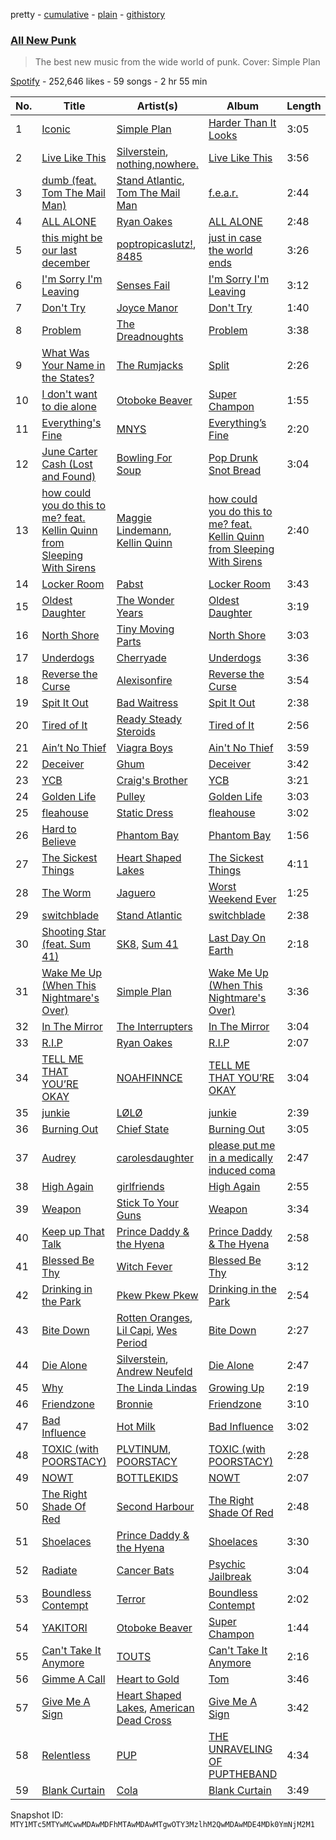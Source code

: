 pretty - [cumulative](/playlists/cumulative/37i9dQZF1DX0KpeLFwA3tO.md) - [plain](/playlists/plain/37i9dQZF1DX0KpeLFwA3tO) - [githistory](https://github.githistory.xyz/mackorone/spotify-playlist-archive/blob/main/playlists/plain/37i9dQZF1DX0KpeLFwA3tO)

### [All New Punk](https://open.spotify.com/playlist/37i9dQZF1DX0KpeLFwA3tO)

> The best new music from the wide world of punk\. Cover: Simple Plan

[Spotify](https://open.spotify.com/user/spotify) - 252,646 likes - 59 songs - 2 hr 55 min

| No. | Title | Artist(s) | Album | Length |
|---|---|---|---|---|
| 1 | [Iconic](https://open.spotify.com/track/7oTImlbBuKpTLi8hokqYR1) | [Simple Plan](https://open.spotify.com/artist/2p4FqHnazRucYQHyDCdBrJ) | [Harder Than It Looks](https://open.spotify.com/album/0NgcYDpxXtgTADvZdVTLtP) | 3:05 |
| 2 | [Live Like This](https://open.spotify.com/track/5CkNMoWHtL0OxNqZSilmYU) | [Silverstein](https://open.spotify.com/artist/1Tsag5J854qxeOo2apszug), [nothing,nowhere.](https://open.spotify.com/artist/7FngGIEGgN3Iwauw1MvO4P) | [Live Like This](https://open.spotify.com/album/7w6qO7IK9y49S15hmxDiFq) | 3:56 |
| 3 | [dumb \(feat\. Tom The Mail Man\)](https://open.spotify.com/track/1q5ooychN0b2PkpHQ2aQsq) | [Stand Atlantic](https://open.spotify.com/artist/1W2Fv4YUnjC8hx2qQd6fGh), [Tom The Mail Man](https://open.spotify.com/artist/1ueFyDvrq8tCjAd6x8AVxD) | [f.e.a.r.](https://open.spotify.com/album/0Owl0jFW9adxA4WJVEWQZA) | 2:44 |
| 4 | [ALL ALONE](https://open.spotify.com/track/1Yc4MMQczqQLrnh4IgI1Am) | [Ryan Oakes](https://open.spotify.com/artist/4l43uAIHyF5VzgonMKVkg7) | [ALL ALONE](https://open.spotify.com/album/1xG0E0EfVuY6TSceHEPoEc) | 2:48 |
| 5 | [this might be our last december](https://open.spotify.com/track/0vKSOTSPy2SgcChNoBR77c) | [poptropicaslutz!](https://open.spotify.com/artist/08DN8ZbOSeuTELiQjc4Jl8), [8485](https://open.spotify.com/artist/3LwiPwIJNshV4ItekGcIMo) | [just in case the world ends](https://open.spotify.com/album/3X1H1Xq8rAcMQUE27sSSzi) | 3:26 |
| 6 | [I'm Sorry I'm Leaving](https://open.spotify.com/track/373GdfW6KshUwMjxk4JtKp) | [Senses Fail](https://open.spotify.com/artist/591yCCsZCLXvaJ0Rg38vLZ) | [I'm Sorry I'm Leaving](https://open.spotify.com/album/7K1AZt6c0aXqLiS7S4qCYi) | 3:12 |
| 7 | [Don't Try](https://open.spotify.com/track/3Oo0nqAD7dOIPExI8FZnyJ) | [Joyce Manor](https://open.spotify.com/artist/7qbvNcfTfckhCNM8NiR8nN) | [Don't Try](https://open.spotify.com/album/1BatTwoG80XJPrGk670SZX) | 1:40 |
| 8 | [Problem](https://open.spotify.com/track/716pjH098nk21lc5Ft2Teu) | [The Dreadnoughts](https://open.spotify.com/artist/0tfnDOJ5a2ib3mHAI4qGyD) | [Problem](https://open.spotify.com/album/4esavHkjIDHitYtX44wJaR) | 3:38 |
| 9 | [What Was Your Name in the States?](https://open.spotify.com/track/3Lt3xRXilErevDcAJBVAQw) | [The Rumjacks](https://open.spotify.com/artist/0w2KUuMj7dvP8dV4tzoltd) | [Split](https://open.spotify.com/album/5FloIP7RrOX1UxjwYHF0eo) | 2:26 |
| 10 | [I don't want to die alone](https://open.spotify.com/track/0lzAKbMrjLuTCivfmQTOL6) | [Otoboke Beaver](https://open.spotify.com/artist/0HutkALC7kq2L8b9bnZUkq) | [Super Champon](https://open.spotify.com/album/23oUTiqIPyiA42tXNsIzis) | 1:55 |
| 11 | [Everything's Fine](https://open.spotify.com/track/19t7v6yQTVwihaANQEfvjL) | [MNYS](https://open.spotify.com/artist/4ymdwRD5Aq27CugmxZFJv0) | [Everything’s Fine](https://open.spotify.com/album/4IGbj17ku3IUuTj7sxZMsa) | 2:20 |
| 12 | [June Carter Cash \(Lost and Found\)](https://open.spotify.com/track/4c48jmCU5a2qg2hXelAZRt) | [Bowling For Soup](https://open.spotify.com/artist/5ND0mGcL9SKSjWIjPd0xIb) | [Pop Drunk Snot Bread](https://open.spotify.com/album/5mJh9svijKizHhXkf9167B) | 3:04 |
| 13 | [how could you do this to me? feat\. Kellin Quinn from Sleeping With Sirens](https://open.spotify.com/track/6jhBI8HZ1qxetz13hjL1PE) | [Maggie Lindemann](https://open.spotify.com/artist/0uGk2czvcpWQA383Im6ajf), [Kellin Quinn](https://open.spotify.com/artist/3M9XAM57a4qFz3v6Lq27t2) | [how could you do this to me? feat\. Kellin Quinn from Sleeping With Sirens](https://open.spotify.com/album/5d9zUPulqyPiHYS48HbkX0) | 2:40 |
| 14 | [Locker Room](https://open.spotify.com/track/3jjTNicCrPJFe0FyLWmSAR) | [Pabst](https://open.spotify.com/artist/72fLLt8HNxQ2VwCbYFxQCD) | [Locker Room](https://open.spotify.com/album/2MlvBenVNmFKfLvprpn194) | 3:43 |
| 15 | [Oldest Daughter](https://open.spotify.com/track/2xnpoelpkXaxbtS5lHEHIi) | [The Wonder Years](https://open.spotify.com/artist/0nq64XZMWV1s7XHXIkdH7K) | [Oldest Daughter](https://open.spotify.com/album/0fSbo7YSSjigl9A125Uxhv) | 3:19 |
| 16 | [North Shore](https://open.spotify.com/track/3eVzL0so3fTvIR6dzxDdbz) | [Tiny Moving Parts](https://open.spotify.com/artist/5rJVTTK0ucAxQhkUc0nXbH) | [North Shore](https://open.spotify.com/album/3CJCL88s7EzobXlgzdlRc6) | 3:03 |
| 17 | [Underdogs](https://open.spotify.com/track/4MALiTKHAOFmOqXe16bt8K) | [Cherryade](https://open.spotify.com/artist/2Z4zth26FtZ4lK2Yu9nBgV) | [Underdogs](https://open.spotify.com/album/10UUUzUXqMPXyoKeVPrALd) | 3:36 |
| 18 | [Reverse the Curse](https://open.spotify.com/track/0618dwZ3KXzP71tuGsVhq0) | [Alexisonfire](https://open.spotify.com/artist/53RsXctnNmj9oKXvcbvzI2) | [Reverse the Curse](https://open.spotify.com/album/5IlyN5Kvcomt1cR5Kv43Oo) | 3:54 |
| 19 | [Spit It Out](https://open.spotify.com/track/5o8DTXHIC8OZBBBtHpoQvt) | [Bad Waitress](https://open.spotify.com/artist/5h5YgUkm7vI0bdbQTyBGmb) | [Spit It Out](https://open.spotify.com/album/3yPSJCm8WoRdsN0A0jtaKq) | 2:38 |
| 20 | [Tired of It](https://open.spotify.com/track/4sqU8kdK1I3laDSdox6r27) | [Ready Steady Steroids](https://open.spotify.com/artist/1ObNbwiR2rX4PUY2BUF9xN) | [Tired of It](https://open.spotify.com/album/225q13tQYhhIiL6xjedyZr) | 2:56 |
| 21 | [Ain’t No Thief](https://open.spotify.com/track/1jlXsrAy6N0xBTUbFkM1i0) | [Viagra Boys](https://open.spotify.com/artist/2nAKP6etu8wXNnezKXgqgg) | [Ain't No Thief](https://open.spotify.com/album/4KsCgFmrZ6ucZNEWERjJ6w) | 3:59 |
| 22 | [Deceiver](https://open.spotify.com/track/2Jl2j5MQ1xiim6uqtFJiib) | [Ghum](https://open.spotify.com/artist/41yzFXg6iuyDfw0PYviMHs) | [Deceiver](https://open.spotify.com/album/3BggejLVlfeTno0cG1FZ2K) | 3:42 |
| 23 | [YCB](https://open.spotify.com/track/0yeFqGK1gXPua1H4kaLak1) | [Craig's Brother](https://open.spotify.com/artist/7vQBiuIC5Ac3zwezkl6Y8S) | [YCB](https://open.spotify.com/album/7ek7Sy89qkPq8lEG3yFQqV) | 3:21 |
| 24 | [Golden Life](https://open.spotify.com/track/0CLQiKl6QIz1dFz5pPllAw) | [Pulley](https://open.spotify.com/artist/1D20Qqq2BnfaShwNDb00KU) | [Golden Life](https://open.spotify.com/album/1y5TRK9zZ6erKqC1saSyf9) | 3:03 |
| 25 | [fleahouse](https://open.spotify.com/track/5stza5CaQ0wUfeyghiG0Hu) | [Static Dress](https://open.spotify.com/artist/1Lqdsv7Ff4GNq9PM3Yd0vi) | [fleahouse](https://open.spotify.com/album/0Ehs8YM7jw7rvNzpv8fwpE) | 3:02 |
| 26 | [Hard to Believe](https://open.spotify.com/track/2dwaheGyTlQlQqWvFMjubr) | [Phantom Bay](https://open.spotify.com/artist/5WyFLIEQF4woWGUmgfyg7v) | [Phantom Bay](https://open.spotify.com/album/6gXkAcRLBDdwwMxmuylj1T) | 1:56 |
| 27 | [The Sickest Things](https://open.spotify.com/track/69rSpAiZX9EjU0ImnoopIX) | [Heart Shaped Lakes](https://open.spotify.com/artist/2VYDx1RJQZuhbWZbnuvb3E) | [The Sickest Things](https://open.spotify.com/album/3xagHVWSsTCAdG93gUy8T0) | 4:11 |
| 28 | [The Worm](https://open.spotify.com/track/0tUjQu2YTvSGqXWSCK0jAq) | [Jaguero](https://open.spotify.com/artist/4OlAFu6pMsIT3bbMbG9YKn) | [Worst Weekend Ever](https://open.spotify.com/album/3VZqXdo7YxzZCCP6tNP9Mo) | 1:25 |
| 29 | [switchblade](https://open.spotify.com/track/5f5HlAWAgkfAJA1wK2IkCp) | [Stand Atlantic](https://open.spotify.com/artist/1W2Fv4YUnjC8hx2qQd6fGh) | [switchblade](https://open.spotify.com/album/2VZoxuBGO4qt4r5dgKZi4V) | 2:38 |
| 30 | [Shooting Star \(feat\. Sum 41\)](https://open.spotify.com/track/65o2S5n0p31DTFtUzA1i1X) | [SK8](https://open.spotify.com/artist/4YqctGfuLnSvjjlFQvNish), [Sum 41](https://open.spotify.com/artist/0qT79UgT5tY4yudH9VfsdT) | [Last Day On Earth](https://open.spotify.com/album/6VrEbRbjgxP3dDYzDUv5l1) | 2:18 |
| 31 | [Wake Me Up \(When This Nightmare's Over\)](https://open.spotify.com/track/6tj1GKBc6xYLxD9OYbEHku) | [Simple Plan](https://open.spotify.com/artist/2p4FqHnazRucYQHyDCdBrJ) | [Wake Me Up \(When This Nightmare's Over\)](https://open.spotify.com/album/49JE7HOO2lg2NfRuLaq1uG) | 3:36 |
| 32 | [In The Mirror](https://open.spotify.com/track/11ytsbCqnMlj2bV0hVKp5P) | [The Interrupters](https://open.spotify.com/artist/25Maank76ry2Tmbi2Ql1SF) | [In The Mirror](https://open.spotify.com/album/5s0vXZdva9QidlE4g5r2HC) | 3:04 |
| 33 | [R.I.P](https://open.spotify.com/track/5QZ3Kj45XirIHeH66cj9B3) | [Ryan Oakes](https://open.spotify.com/artist/4l43uAIHyF5VzgonMKVkg7) | [R.I.P](https://open.spotify.com/album/6toev0ULibvYWipK05GDXr) | 2:07 |
| 34 | [TELL ME THAT YOU’RE OKAY](https://open.spotify.com/track/0UjJ89GHYTykKaNUi55zvH) | [NOAHFINNCE](https://open.spotify.com/artist/6y7T3BaNMGAYgRbATEq4cM) | [TELL ME THAT YOU’RE OKAY](https://open.spotify.com/album/41d02ZUTdg1D67AAFZ8UuI) | 3:04 |
| 35 | [junkie](https://open.spotify.com/track/1EbsleQQFhD9HYxPaTqgfu) | [LØLØ](https://open.spotify.com/artist/5MjcGshMggPgIHinIUDaX0) | [junkie](https://open.spotify.com/album/0F3HviU9yaZBcYOHAfhOpE) | 2:39 |
| 36 | [Burning Out](https://open.spotify.com/track/6geYvnrJ2QaOeac0HsCTdz) | [Chief State](https://open.spotify.com/artist/3BgSkC40Vy5XIcu6MKIYv5) | [Burning Out](https://open.spotify.com/album/11r9oiD75h2gYQy1a5uJ9A) | 3:05 |
| 37 | [Audrey](https://open.spotify.com/track/4tRQZioCVlJSJQbyMr5kko) | [carolesdaughter](https://open.spotify.com/artist/2hiq2iBnUik3mrOfEgRSpB) | [please put me in a medically induced coma](https://open.spotify.com/album/67Yuw187UU3Gf644liBhmg) | 2:47 |
| 38 | [High Again](https://open.spotify.com/track/0DfJSAKlgfjqPLDIsBrOic) | [girlfriends](https://open.spotify.com/artist/4Dwhb9SL7iO3L27oXvEiO7) | [High Again](https://open.spotify.com/album/1gwyYE4gE9VvucBwpaRMvK) | 2:55 |
| 39 | [Weapon](https://open.spotify.com/track/0CGj0cu1kyQq08Zw5tt1Tt) | [Stick To Your Guns](https://open.spotify.com/artist/2sqrupqcoipb7UzVKApEnJ) | [Weapon](https://open.spotify.com/album/4R2GKWF7ofLMXBoQhXzE3z) | 3:34 |
| 40 | [Keep up That Talk](https://open.spotify.com/track/6xUckCwKNfYr31rHK0VJEM) | [Prince Daddy & the Hyena](https://open.spotify.com/artist/3EYgeLZ0vtVHKkUL26Eu49) | [Prince Daddy & The Hyena](https://open.spotify.com/album/4Os6Tb2ris9W7QgWSHEUye) | 2:58 |
| 41 | [Blessed Be Thy](https://open.spotify.com/track/6oOrDOcWae9TplDG761Zvn) | [Witch Fever](https://open.spotify.com/artist/1Zdd7fqk5jtuMUwE7agpS1) | [Blessed Be Thy](https://open.spotify.com/album/3GFlXi5j7CgQgNDo4islwF) | 3:12 |
| 42 | [Drinking in the Park](https://open.spotify.com/track/4N4pg9e3jAPQPiTuUMRXlO) | [Pkew Pkew Pkew](https://open.spotify.com/artist/2wLjuls619sr3fihBDQigt) | [Drinking in the Park](https://open.spotify.com/album/46eQcjomzYvqsdjiqtfAuk) | 2:54 |
| 43 | [Bite Down](https://open.spotify.com/track/5wHGEpWP0DmI219NIwIrlB) | [Rotten Oranges](https://open.spotify.com/artist/1wtqbCoyaXTtPJaONrexyP), [Lil Capi](https://open.spotify.com/artist/5qPl7NbNWiPsa4pekgInWI), [Wes Period](https://open.spotify.com/artist/0Pb8ZfFfE2O0pvsFdwVUYl) | [Bite Down](https://open.spotify.com/album/7kzOw2ZuvDg8PqCYFXMTJ6) | 2:27 |
| 44 | [Die Alone](https://open.spotify.com/track/7CAtSPx80AcnD0fhZVTBaV) | [Silverstein](https://open.spotify.com/artist/1Tsag5J854qxeOo2apszug), [Andrew Neufeld](https://open.spotify.com/artist/7nJcYa3cIWMFGYX34tkkuq) | [Die Alone](https://open.spotify.com/album/7oAr2Xl5DupefFy8rB8CHe) | 2:47 |
| 45 | [Why](https://open.spotify.com/track/0wOUNGOHvZZfwg7EodzJUc) | [The Linda Lindas](https://open.spotify.com/artist/13dTrWNNrnZ3AkgNyQNKP5) | [Growing Up](https://open.spotify.com/album/6BkAzZNlSz80Iz3oTlKHet) | 2:19 |
| 46 | [Friendzone](https://open.spotify.com/track/2TIsg3maE0ssdgjsc8qh8O) | [Bronnie](https://open.spotify.com/artist/6xAfmpNG113QC08DHcQgv6) | [Friendzone](https://open.spotify.com/album/7umNabuZvQNXFIgB2CkKKQ) | 3:10 |
| 47 | [Bad Influence](https://open.spotify.com/track/3rpGgPToTtMU6q8kDLJ4Q8) | [Hot Milk](https://open.spotify.com/artist/1koutXdSFq2PHqtxSWj9tK) | [Bad Influence](https://open.spotify.com/album/3sKp3BIvmMDE5LmKTWqDQ8) | 3:02 |
| 48 | [TOXIC \(with POORSTACY\)](https://open.spotify.com/track/75FYDtqlseNpc63QjHazO6) | [PLVTINUM](https://open.spotify.com/artist/4V2pR2iSd1g0RZCglrP3jn), [POORSTACY](https://open.spotify.com/artist/7vSY9HEreOqb1Llar3UC38) | [TOXIC \(with POORSTACY\)](https://open.spotify.com/album/0AJOcyb81Xh2KiuCfUQhiI) | 2:28 |
| 49 | [NOWT](https://open.spotify.com/track/320D8zftAZsRO6RWNWJH65) | [BOTTLEKIDS](https://open.spotify.com/artist/2mjBxb8AhS3lTUFK1HK14m) | [NOWT](https://open.spotify.com/album/0BBZcMJGlvsO6NWTTR3Ygl) | 2:07 |
| 50 | [The Right Shade Of Red](https://open.spotify.com/track/6mLaJI8imLia1JI2pXRwyR) | [Second Harbour](https://open.spotify.com/artist/3Fgap7QLxEmn6on1A6bdah) | [The Right Shade Of Red](https://open.spotify.com/album/5pbYs0DL7jqUCNWBKjIg6Q) | 2:48 |
| 51 | [Shoelaces](https://open.spotify.com/track/1Z8JA1WZ44fQcmgmmHLOJI) | [Prince Daddy & the Hyena](https://open.spotify.com/artist/3EYgeLZ0vtVHKkUL26Eu49) | [Shoelaces](https://open.spotify.com/album/5kNlFyPUVrM2ya140tcxrL) | 3:30 |
| 52 | [Radiate](https://open.spotify.com/track/2g6620bsDen0mF2akn1Nmm) | [Cancer Bats](https://open.spotify.com/artist/10YNQq86z4shHwDSymTyWc) | [Psychic Jailbreak](https://open.spotify.com/album/7F6T5FVHm85JoyTLeEqoLh) | 3:04 |
| 53 | [Boundless Contempt](https://open.spotify.com/track/5b7NSGZp5jgcGSFHYVILR5) | [Terror](https://open.spotify.com/artist/1GVRgPtEC6sZFqvItIk3eg) | [Boundless Contempt](https://open.spotify.com/album/0jraauGZp4PFFUeHVeboKD) | 2:02 |
| 54 | [YAKITORI](https://open.spotify.com/track/2KLZ5Q7BthNOqAezv9VdkF) | [Otoboke Beaver](https://open.spotify.com/artist/0HutkALC7kq2L8b9bnZUkq) | [Super Champon](https://open.spotify.com/album/5jMq8144QUTyhsSOAh8cTS) | 1:44 |
| 55 | [Can't Take It Anymore](https://open.spotify.com/track/5502j9oH5qV49cNVq8CUdx) | [TOUTS](https://open.spotify.com/artist/778lQqI29eUT3DyF1AYtLS) | [Can't Take It Anymore](https://open.spotify.com/album/6ya22UlO1EZbaiEM4c2Hdd) | 2:16 |
| 56 | [Gimme A Call](https://open.spotify.com/track/0TKWSyue1lOfrSPHcFrPKf) | [Heart to Gold](https://open.spotify.com/artist/0vLOlcZV1lvUZEawqLrXez) | [Tom](https://open.spotify.com/album/574vghWwriC6gXna4Hq6bE) | 3:46 |
| 57 | [Give Me A Sign](https://open.spotify.com/track/6jgLpGFfsN21gJc7tkHWwu) | [Heart Shaped Lakes](https://open.spotify.com/artist/2VYDx1RJQZuhbWZbnuvb3E), [American Dead Cross](https://open.spotify.com/artist/34Dax4BzzztDBGblPWsUJ2) | [Give Me A Sign](https://open.spotify.com/album/65cOmbTmQQJFxJc3BbfDM9) | 3:42 |
| 58 | [Relentless](https://open.spotify.com/track/1wnRNsHtySQZZYsvLs8tJx) | [PUP](https://open.spotify.com/artist/6A7uqgC2N1nUhrCLAytHxN) | [THE UNRAVELING OF PUPTHEBAND](https://open.spotify.com/album/2bRpK0BpzYUQZYIzri35n6) | 4:34 |
| 59 | [Blank Curtain](https://open.spotify.com/track/5TY7d3yQmsIad8NlwmuFvN) | [Cola](https://open.spotify.com/artist/1KCSUZBJy1bAsIz7wUYkd8) | [Blank Curtain](https://open.spotify.com/album/52LYHwmooQOlKRU56HaOoZ) | 3:49 |

Snapshot ID: `MTY1MTc5MTYwMCwwMDAwMDFhMTAwMDAwMTgwOTY3MzlhM2QwMDAwMDE4MDk0YmNjM2M1`
